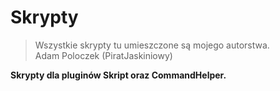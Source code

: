 Skrypty
=======

>Wszystkie skrypty tu umieszczone są mojego autorstwa.<br>
>Adam Poloczek (PiratJaskiniowy)

**Skrypty dla pluginów Skript oraz CommandHelper.**
